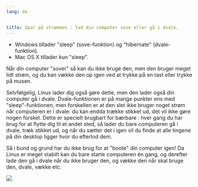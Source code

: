 ```yaml
---
lang: da


title: Spar på strømmen : lad din computer sove eller gå i dvale.
---
```


<ul>
<li>Windows tillader "sleep" (sove-funktion) og "hibernate" (dvale-funktion).</li>
<li>Mac OS X tillader kun "sleep".</li>
</ul>

Når din computer "sover" så kan du ikke bruge den, men den bruger meget lidt strøm, og du kan vække den op igen ved at trykke på en tast eller trykke på musen.

Selvfølgelig, Linux lader dig også gøre dette, men den lader også din computer gå i dvale. Dvale-funktionen er på mange punkter ens med "sleep"-funktionen, men forskellen er at den slet ikke bruger noget strøm når computeren er i dvale: du kan endda trække stikket ud, det vil ikke gøre nogen forskel. Dette er specielt brugbart for bærbare : hver gang du har brug for at flytte dig til et andet sted, så lader du bare computeren gå i dvale, træk stikket ud, og når du sætter det i igen vil du finde at alle tingene på din desktop ligger hvor du efterlod dem.

Så i bund og grund har du ikke brug for at "boote" din computer igen! Da Linux er meget stabilt kan du bare starte computeren én gang, og derefter lade den gå i dvale når du ikke bruger den, og vække den når skal bruge den, dvale, vække etc.

<img src="Images/suspend_hibernate_thumb.png" />




